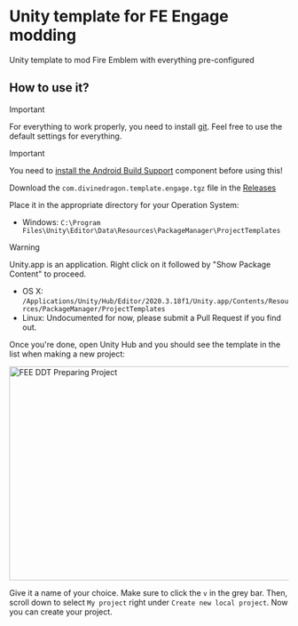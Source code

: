 # Unity template for FE Engage modding
Unity template to mod Fire Emblem with everything pre-configured

## How to use it?
> [!IMPORTANT]
> For everything to work properly, you need to install [git](https://git-scm.com/downloads). Feel free to use the default settings for everything.

> [!IMPORTANT]
> You need to [install the Android Build Support](https://github.com/DivineDragonFanClub/Lythos/wiki/Custom-models-(Unity)#setting-up-unity) component before using this!

Download the ``com.divinedragon.template.engage.tgz`` file in the [Releases](https://github.com/DivineDragonFanClub/com.divinedragon.template/releases/latest)

Place it in the appropriate directory for your Operation System:
* Windows: ``C:\Program Files\Unity\Editor\Data\Resources\PackageManager\ProjectTemplates``
> [!WARNING]
> Unity.app is an application. Right click on it followed by "Show Package Content" to proceed.
* OS X: ``/Applications/Unity/Hub/Editor/2020.3.18f1/Unity.app/Contents/Resources/PackageManager/ProjectTemplates``
* Linux: Undocumented for now, please submit a Pull Request if you find out.

Once you're done, open Unity Hub and you should see the template in the list when making a new project:  

<img width="1807" height="385" alt="FEE DDT Preparing Project" src="https://github.com/user-attachments/assets/e7cb3aca-496e-4948-895b-0341dd69b130" />


Give it a name of your choice. Make sure to click the `v` in the grey bar. Then, scroll down to select `My project` right under `Create new local project`. Now you can create your project.
